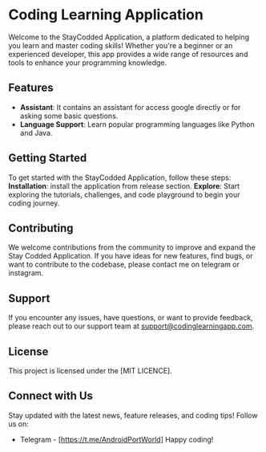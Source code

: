 # Coding Learning Application

Welcome to the StayCodded Application, a platform dedicated to helping you learn and master coding skills! Whether you're a beginner or an experienced developer, this app provides a wide range of resources and tools to enhance your programming knowledge.

## Features

- **Assistant**: It contains an assistant for access google directly or for asking some basic questions.
- **Language Support**: Learn popular programming languages like Python and Java.

## Getting Started

To get started with the StayCodded Application, follow these steps:
**Installation**: install the application from release section.
**Explore**: Start exploring the tutorials, challenges, and code playground to begin your coding journey.

## Contributing

We welcome contributions from the community to improve and expand the Stay Codded Application. If you have ideas for new features, find bugs, or want to contribute to the codebase, please contact me on telegram or instagram.

## Support

If you encounter any issues, have questions, or want to provide feedback, please reach out to our support team at support@codinglearningapp.com.

## License

This project is licensed under the [MIT LICENCE].

## Connect with Us

Stay updated with the latest news, feature releases, and coding tips! Follow us on:
- Telegram - [https://t.me/AndroidPortWorld]
Happy coding!
